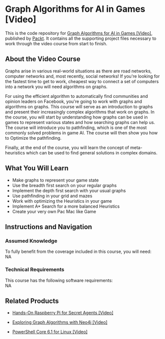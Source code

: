 # Graph Algorithms for AI in Games [Video]
This is the code repository for [Graph Algorithms for AI in Games [Video]](https://www.packtpub.com/application-development/graph-algorithms-ai-games-video?utm_source=github&utm_medium=repository&utm_campaign=9781788472180), published by [Packt](https://www.packtpub.com/?utm_source=github). It contains all the supporting project files necessary to work through the video course from start to finish.
## About the Video Course
Graphs arise in various real-world situations as there are road networks, computer networks and, most recently, social networks! If you're looking for the fastest time to get to work, cheapest way to connect a set of computers into a network you will need algorithms on graphs. 

For using the efficient algorithm to automatically find communities and opinion leaders on Facebook, you're going to work with graphs and algorithms on graphs. This course will serve as an introduction to graphs and present their increasingly complex algorithms that work on graphs. In the course, you will start by understanding how graphs can be used in games to represent various states and how searching graphs can help us. The course will introduce you to pathfinding, which is one of the most commonly solved problems in game AI. The course will then show you how to Optimize the pathfinding. 

Finally, at the end of the course, you will learn the concept of meta-heuristics which can be used to find general solutions in complex domains.

<H2>What You Will Learn</H2>
<DIV class=book-info-will-learn-text>
<UL>
<LI>Make graphs to represent your game state 
<LI>Use the breadth first search on your regular graphs 
<LI>Implement the depth first search with your usual graphs 
<LI>Use pathfinding in your grid and mazes 
<LI>Work with optimizing the Heuristics in your game 
<LI>Implement A* Search for a more balanced Heuristics 
<LI>Create your very own Pac Mac like Game </LI></UL></DIV>

## Instructions and Navigation
### Assumed Knowledge
To fully benefit from the coverage included in this course, you will need:<br/>
NA
### Technical Requirements
This course has the following software requirements:<br/>
NA

## Related Products
* [Hands-On Raspberry Pi for Secret Agents [Video]]()

* [Exploring Graph Algorithms with Neo4j [Video]]()

* [PowerShell Core 6.1 for Linux [Video]]()

